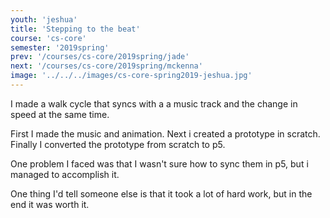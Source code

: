 ```yaml
---
youth: 'jeshua'
title: 'Stepping to the beat'
course: 'cs-core'
semester: '2019spring'
prev: '/courses/cs-core/2019spring/jade'
next: '/courses/cs-core/2019spring/mckenna'
image: '../../../images/cs-core-spring2019-jeshua.jpg'
---
```


I made a walk cycle that syncs with a a music track and the change in speed at the same time.

First I made the music and animation. Next i created a prototype in scratch. Finally I converted the prototype from scratch to p5.

One problem I faced was that I wasn't sure how to sync them in p5, but i managed to accomplish it.

One thing I'd tell someone else is that it took a lot of hard work, but in the end it was worth it.
